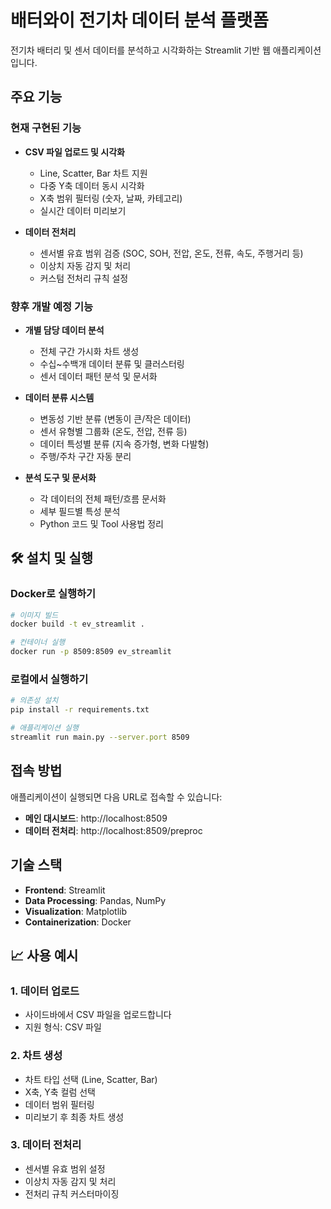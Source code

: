 # 배터와이 전기차 데이터 분석 플랫폼

전기차 배터리 및 센서 데이터를 분석하고 시각화하는 Streamlit 기반 웹 애플리케이션입니다.

## 주요 기능

### 현재 구현된 기능
- **CSV 파일 업로드 및 시각화**
  - Line, Scatter, Bar 차트 지원
  - 다중 Y축 데이터 동시 시각화
  - X축 범위 필터링 (숫자, 날짜, 카테고리)
  - 실시간 데이터 미리보기

- **데이터 전처리**
  - 센서별 유효 범위 검증 (SOC, SOH, 전압, 온도, 전류, 속도, 주행거리 등)
  - 이상치 자동 감지 및 처리
  - 커스텀 전처리 규칙 설정

### 향후 개발 예정 기능
- **개별 담당 데이터 분석**
  - 전체 구간 가시화 차트 생성
  - 수십~수백개 데이터 분류 및 클러스터링
  - 센서 데이터 패턴 분석 및 문서화

- **데이터 분류 시스템**
  - 변동성 기반 분류 (변동이 큰/작은 데이터)
  - 센서 유형별 그룹화 (온도, 전압, 전류 등)
  - 데이터 특성별 분류 (지속 증가형, 변화 다발형)
  - 주행/주차 구간 자동 분리

- **분석 도구 및 문서화**
  - 각 데이터의 전체 패턴/흐름 문서화
  - 세부 필드별 특성 분석
  - Python 코드 및 Tool 사용법 정리

## 🛠️ 설치 및 실행

### Docker로 실행하기
```bash
# 이미지 빌드
docker build -t ev_streamlit .

# 컨테이너 실행
docker run -p 8509:8509 ev_streamlit
```

### 로컬에서 실행하기
```bash
# 의존성 설치
pip install -r requirements.txt

# 애플리케이션 실행
streamlit run main.py --server.port 8509
```

## 접속 방법
애플리케이션이 실행되면 다음 URL로 접속할 수 있습니다:
- **메인 대시보드**: http://localhost:8509
- **데이터 전처리**: http://localhost:8509/preproc

## 기술 스택
- **Frontend**: Streamlit
- **Data Processing**: Pandas, NumPy
- **Visualization**: Matplotlib
- **Containerization**: Docker

## 📈 사용 예시

### 1. 데이터 업로드
- 사이드바에서 CSV 파일을 업로드합니다
- 지원 형식: CSV 파일

### 2. 차트 생성
- 차트 타입 선택 (Line, Scatter, Bar)
- X축, Y축 컬럼 선택
- 데이터 범위 필터링
- 미리보기 후 최종 차트 생성

### 3. 데이터 전처리
- 센서별 유효 범위 설정
- 이상치 자동 감지 및 처리
- 전처리 규칙 커스터마이징
